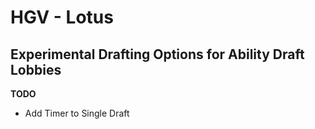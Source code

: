 # HGV - Lotus

## Experimental Drafting Options for Ability Draft Lobbies

**TODO**

- Add Timer to Single Draft

